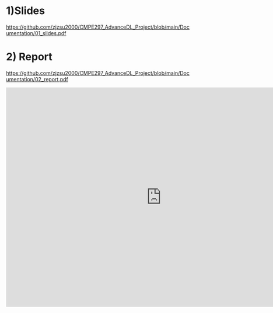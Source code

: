 # 1)Slides 
https://github.com/zjzsu2000/CMPE297_AdvanceDL_Project/blob/main/Documentation/01_slides.pdf

# 2) Report
https://github.com/zjzsu2000/CMPE297_AdvanceDL_Project/blob/main/Documentation/02_report.pdf


<embed src="https://github.com/zjzsu2000/CMPE297_AdvanceDL_Project/blob/main/Documentation/02_report.pdf" width="850" height="600">
